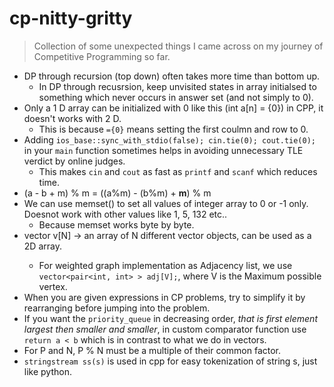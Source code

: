 # cp-nitty-gritty
> Collection of some unexpected things I came across on my journey of Competitive Programming so far.

* DP through recursion (top down) often takes more time than bottom up.
  * In DP through recusrsion, keep unvisited states in array initialsed to something which never occurs in answer set (and not simply to 0).
* Only a 1 D array can be initialized with 0 like this (int a[n] = {0}) in CPP, it doesn't works with 2 D.
  * This is because ```={0}``` means setting the first coulmn and row to 0.
* Adding `ios_base::sync_with_stdio(false); cin.tie(0); cout.tie(0);` in your `main` function sometimes helps in avoiding unnecessary TLE verdict by online judges.
  * This makes ```cin``` and ```cout``` as fast as ```printf``` and ```scanf``` which reduces time.
* (a - b + m) % m = ((a%m) - (b%m) + **m**) % m
* We can use memset() to set all values of integer array to 0 or -1 only. Doesnot work with other values like 1, 5, 132 etc..
  * Because memset works byte by byte.
* vector<int> v[N] -> an array of N different vector<int> objects, can be used as a 2D array.
  * For weighted graph implementation as Adjacency list, we use `vector<pair<int, int> > adj[V];`, where V is the Maximum possible vertex.
* When you are given expressions in CP problems, try to simplify it by rearranging before jumping into the problem.
* If you want the `priority_queue` in decreasing order, *that is first element largest then smaller and smaller*, in custom comparator function use `return a < b` which is in contrast to what we do in vectors.
* For P and N, P % N must be a multiple of their common factor.
* `stringstream ss(s)` is used in cpp for easy tokenization of string s, just like python.
